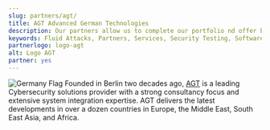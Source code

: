 ```yaml
---
slug: partners/agt/
title: AGT Advanced German Technologies
description: Our partners allow us to complete our portfolio nd offer better security testing services. Get to know them and become one of them.
keywords: Fluid Attacks, Partners, Services, Security Testing, Software Development, Pentesting, Ethical Hacking
partnerlogo: logo-agt
alt: Logo AGT
partner: yes
---
```


![Germany
Flag](https://res.cloudinary.com/fluid-attacks/image/upload/v1620226924/airs/icons/germany-flag_toak5k.webp)
Founded in Berlin two decades ago, [AGT](http://agt-technology.com/) is
a leading Cybersecurity solutions provider with a strong consultancy
focus and extensive system integration expertise. AGT delivers the
latest developments in over a dozen countries in Europe, the Middle
East, South East Asia, and Africa.
